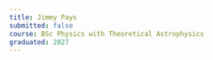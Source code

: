 ```yaml
---
title: Jimmy Pays
submitted: false
course: BSc Physics with Theoretical Astrophysics
graduated: 2027
---
```


